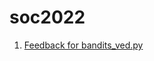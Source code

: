 # soc2022
1. [Feedback for bandits_ved.py](https://docs.google.com/document/d/1JqngSejGlP4zmxL8TGfa_NPvPCPHS7YqKXdCrpJZgx4/edit?usp=sharing)
